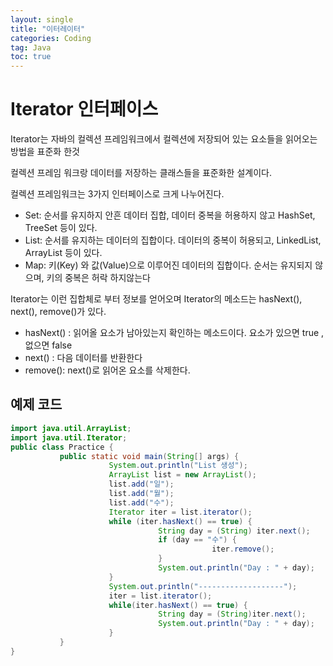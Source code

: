 ```yaml
---
layout: single
title: "이터레이터"
categories: Coding
tag: Java
toc: true
---
```




# Iterator<E> 인터페이스

Iterator는 자바의 컬렉션 프레임워크에서 컬렉션에 저장되어 있는 요소들을 읽어오는 방법을 표준화 한것

컬렉션 프레임 워크랑 데이터를 저장하는 클래스들을 표준화한 설계이다.

컬렉션 프레임워크는 3가지 인터페이스로 크게 나누어진다. 

- Set: 순서를 유지하지 안흔 데이터 집합, 데이터 중복을 허용하지 않고 HashSet, TreeSet 등이 있다.
- List: 순서를 유지하는 데이터의 집합이다. 데이터의 중복이 허용되고, LinkedList, ArrayList 등이 있다.
- Map: 키(Key) 와 값(Value)으로 이루어진 데이터의 집합이다. 순서는 유지되지 않으며, 키의 중복은 허락 하지않는다



Iterator는 이런 집합체로 부터 정보를 얻어오며 Iterator의 메소드는 hasNext(), next(), remove()가 있다.



- hasNext() : 읽어올 요소가 남아있는지 확인하는 메소드이다. 요소가 있으면 true , 없으면 false
- next() : 다음 데이터를 반환한다
- remove(): next()로 읽어온 요소를 삭제한다.



## 예제 코드

```java
import java.util.ArrayList;
import java.util.Iterator;
public class Practice {
           public static void main(String[] args) {
                      System.out.println("List 생성");
                      ArrayList list = new ArrayList();
                      list.add("일");
                      list.add("월");
                      list.add("수");
                      Iterator iter = list.iterator();
                      while (iter.hasNext() == true) {
                                 String day = (String) iter.next();
                                 if (day == "수") {
                                             iter.remove();
                                 }
                                 System.out.println("Day : " + day);
                      }
                      System.out.println("-------------------");
                      iter = list.iterator();
                      while(iter.hasNext() == true) {
                                 String day = (String)iter.next();
                                 System.out.println("Day : " + day);
                      }
           }
}
```

